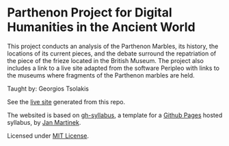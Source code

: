 # Parthenon Project for Digital Humanities in the Ancient World 

This project conducts an analysis of the Parthenon Marbles, its history, the locations of its current pieces, and the debate surround the repatriation of the piece of the frieze located in the British Museum. The project also includes a link to a live site adapted from the software Peripleo with links to the museums where fragments of the Parthenon marbles are held.

Taught by: Georgios Tsolakis

See the [live site](https://ucshama.github.io/parthenon_project/) generated from this repo.

The websited is based on [gh-syllabus](https://github.com/jan-martinek/gh-syllabus), a template for a [Github Pages](https://pages.github.com) hosted syllabus, by [Jan Martinek](https://github.com/jan-martinek/gh-syllabus/tree/gh-pages).

Licensed under [MIT License](./LICENSE).

